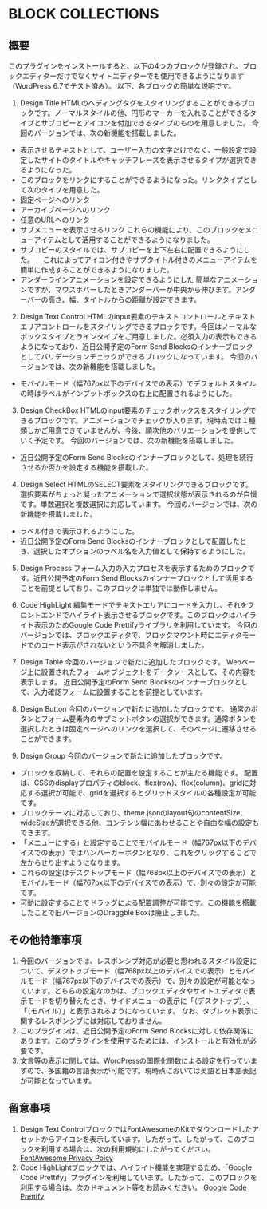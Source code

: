 # BLOCK COLLECTIONS

## 概要
このプラグインをインストールすると、以下の4つのブロックが登録され、ブロックエディターだけでなくサイトエディターでも使用できるようになります（WordPress 6.7でテスト済み）。
以下、各ブロックの簡単な説明です。
1. Design Title
HTMLのヘディングタグをスタイリングすることができるブロックです。ノーマルスタイルの他、円形のマーカーを入れることができるタイプとサブコピーとアイコンを付加できるタイプのものを用意しました。
今回のバージョンでは、次の新機能を搭載しました。
- 表示させるテキストとして、ユーザー入力の文字だけでなく、一般設定で設定したサイトのタイトルやキャッチフレーズを表示させるタイプが選択できるようになった。
- このブロックをリンクにすることができるようになった。リンクタイプとして次のタイプを用意した。
 - 固定ページへのリンク
 - アーカイブページへのリンク
 - 任意のURLへのリンク
 - サブメニューを表示させるリンク
 これらの機能により、このブロックをメニューアイテムとして活用することができるようになりました。
- サブコピーのスタイルでは、サブコピーを上下左右に配置できるようにした。
　これによってアイコン付きやサブタイトル付きのメニューアイテムを簡単に作成することができるようになりました。
- アンダーラインアニメーションを設定できるようにした
簡単なアニメーションですが、マウスホバーしたときアンダーバーが中央から伸びます。アンダーバーの高さ、幅、タイトルからの距離が設定できます。

2. Design Text Control
HTMLのinput要素のテキストコントロールとテキストエリアコントロールをスタイリングできるブロックです。今回はノーマルなボックスタイプとラインタイプをご用意しました。必須入力の表示もできるようになっており、近日公開予定のForm Send Blocksのインナーブロックとしてバリデーションチェックができるブロックになっています。
今回のバージョンでは、次の新機能を搭載しました。
- モバイルモード（幅767px以下のデバイスでの表示）でデフォルトスタイルの時はラベルがインプットボックスの右上に配置されるようにした。

3. Design CheckBox
HTMLのinput要素のチェックボックスをスタイリングできるブロックです。アニメーションでチェックが入ります。現時点では１種類しかご用意できていませんが、今後、順次他のバリエーションを提供していく予定です。
今回のバージョンでは、次の新機能を搭載しました。
- 近日公開予定のForm Send Blocksのインナーブロックとして、処理を続行させるか否かを設定する機能を搭載した。

4. Design Select
HTMLのSELECT要素をスタイリングできるブロックです。選択要素がちょっと凝ったアニメーションで選択状態が表示されるのが自慢です。単数選択と複数選択に対応しています。
今回のバージョンでは、次の新機能を搭載しました。
- ラベル付きで表示されるようにした。
- 近日公開予定のForm Send Blocksのインナーブロックとして配置したとき、選択したオプションのラベル名を入力値として保持するようにした。

5. Design Process
フォーム入力の入力プロセスを表示するためのブロックです。近日公開予定のForm Send Blocksのインナーブロックとして活用することを前提としており、このブロックは単独では動作しません。

6. Code HighLight
編集モードでテキストエリアにコードを入力し、それをフロントエンドでハイライト表示させるブロックです。このブロックはハイライト表示のためGoogle Code Prettifyライブラリを利用しています。
今回のバージョンでは、ブロックエディタで、ブロックマウント時にエディタモードでのコード表示がされないという不具合を解消しました。

7. Design Table
今回のバージョンで新たに追加したブロックです。
Webページ上に設置されたフォームオブジェクトをデータソースとして、その内容を表示します。
近日公開予定のForm Send Blocksのインナーブロックとして、入力確認フォームに設置することを前提としています。

8. Design Button
今回のバージョンで新たに追加したブロックです。
通常のボタンとフォーム要素内のサブミットボタンの選択ができます。通常ボタンを選択したときは固定ページへのリンクを選択して、そのページに遷移させることができます。

9. Design Group
今回のバージョンで新たに追加したブロックです。
- ブロックを収納して、それらの配置を設定することが主たる機能です。
配置は、CSSのdisplayプロパティのblock、flex(row)、flex(column)、gridに対応する選択が可能で、gridを選択するとグリッドスタイルの各種設定が可能です。
- ブロックテーマに対応しており、theme.jsonのlayout句のcontentSize、wideSizeが選択できる他、コンテンツ幅にあわせることや自由な幅の設定もできます。
- 「メニューにする」と設定することでモバイルモード（幅767px以下のデバイスでの表示）ではハンバーガーボタンとなり、これをクリックすることで左からせり出すようになります。
- これらの設定はデスクトップモード（幅768px以上のデバイスでの表示）とモバイルモード（幅767px以下のデバイスでの表示）で、別々の設定が可能です。
- 可動に設定することでドラッグによる配置調整が可能です。この機能を搭載したことで旧バージョンのDraggble Boxは廃止しました。

## その他特筆事項
1. 今回のバージョンでは、レスポンシブ対応が必要と思われるスタイル設定について、デスクトップモード（幅768px以上のデバイスでの表示）とモバイルモード（幅767px以下のデバイスでの表示）で、別々の設定が可能となっています。どちらの設定なのかは、ブロックエディタやサイトエディタで表示モードを切り替えたとき、サイドメニューの表示に「（デスクトップ）」、「（モバイル）」と表示されるようになっています。
なお、タブレット表示に関するレスポンシブには対応しておりません。
2. このプラグインは、近日公開予定のForm Send Blocksに対して依存関係にあります。このプラグインを使用するためには、インストールと有効化が必要です。
3. 文言等の表示に関しては、WordPressの国際化関数による設定を行っていますので、多国籍の言語表示が可能です。現時点においては英語と日本語表記が可能となっています。

## 留意事項
1. Design Text ControlブロックではFontAwesomeのKitでダウンロードしたアセットからアイコンを表示しています。したがって、したがって、このブロックを利用する場合は、次の利用規約にしたがってください。
	[FontAwesome Privacy Poicy](https://fontawesome.com/privacy)
2. Code HighLightブロックでは、ハイライト機能を実現するため、「Google Code Prettify」プラグインを利用しています。したがって、このブロックを利用する場合は、次のドキュメント等をお読みください。
	[Google Code Prettify](https://github.com/googlearchive/code-prettify)

